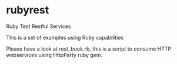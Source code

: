 rubyrest
========
Ruby Test Restful Services

This is a set of examples using Ruby capabilities

Please have a look at rest_book.rb, this is a script to consume HTTP webservices using HttpParty ruby gem.

